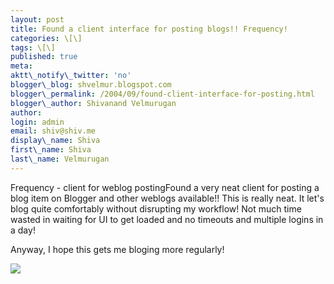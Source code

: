 ```yaml
---
layout: post
title: Found a client interface for posting blogs!! Frequency!
categories: \[\]
tags: \[\]
published: true
meta:
aktt\_notify\_twitter: 'no'
blogger\_blog: shvelmur.blogspot.com
blogger\_permalink: /2004/09/found-client-interface-for-posting.html
blogger\_author: Shivanand Velmurugan
author:
login: admin
email: shiv@shiv.me
display\_name: Shiva
first\_name: Shiva
last\_name: Velmurugan
---
```


Frequency - client for weblog postingFound a very neat client for posting a blog item on Blogger and other weblogs available!! This is really neat. It let's blog quite comfortably without disrupting my workflow! Not much time wasted in waiting for UI to get loaded and no timeouts and multiple logins in a day!

Anyway, I hope this gets me bloging more regularly!

![](/images/7854873-109574365951959516?l=shvelmur.blogspot.com)
